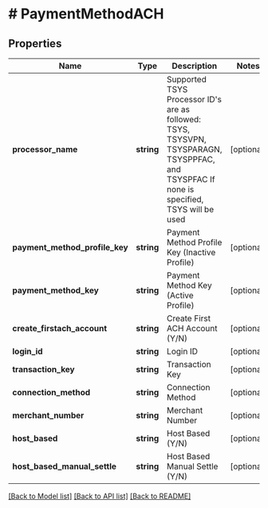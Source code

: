 # # PaymentMethodACH

## Properties

Name | Type | Description | Notes
------------ | ------------- | ------------- | -------------
**processor_name** | **string** | Supported TSYS Processor ID&#39;s are as followed:  TSYS, TSYSVPN, TSYSPARAGN, TSYSPPFAC, and TSYSPFAC  If none is specified, TSYS will be used | [optional]
**payment_method_profile_key** | **string** | Payment Method Profile Key (Inactive Profile) | [optional]
**payment_method_key** | **string** | Payment Method Key (Active Profile) | [optional]
**create_firstach_account** | **string** | Create First ACH Account (Y/N) | [optional]
**login_id** | **string** | Login ID | [optional]
**transaction_key** | **string** | Transaction Key | [optional]
**connection_method** | **string** | Connection Method | [optional]
**merchant_number** | **string** | Merchant Number | [optional]
**host_based** | **string** | Host Based (Y/N) | [optional]
**host_based_manual_settle** | **string** | Host Based Manual Settle (Y/N) | [optional]

[[Back to Model list]](../../README.md#models) [[Back to API list]](../../README.md#endpoints) [[Back to README]](../../README.md)
